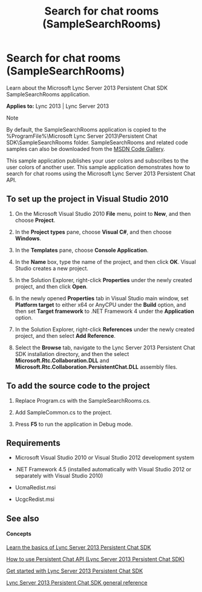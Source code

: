 ﻿---
title: Search for chat rooms (SampleSearchRooms)
TOCTitle: Search for chat rooms (SampleSearchRooms)
ms:assetid: 3eaa91b7-b4e5-493d-8e2a-9d42bda43bae
ms:mtpsurl: https://msdn.microsoft.com/library/Dn465917(v=office.15)
ms:contentKeyID: 57101470
ms.date: 07/24/2014
mtps_version: v=office.15
---

# Search for chat rooms (SampleSearchRooms)

Learn about the Microsoft Lync Server 2013 Persistent Chat SDK SampleSearchRooms application.


**Applies to:** Lync 2013 | Lync Server 2013




> [!NOTE]
> <P>By default, the SampleSearchRooms application is copied to the %ProgramFile%\Microsoft Lync Server 2013\Persistent Chat SDK\SampleSearchRooms folder. SampleSearchRooms and related code samples can also be downloaded from the <A href="http://code.msdn.microsoft.com/lync-server-2013-37149baa">MSDN Code Gallery</A>.</P>



This sample application publishes your user colors and subscribes to the user colors of another user. This sample application demonstrates how to search for chat rooms using the Microsoft Lync Server 2013 Persistent Chat API.

## To set up the project in Visual Studio 2010

1.  On the Microsoft Visual Studio 2010 **File** menu, point to **New**, and then choose **Project**.

2.  In the **Project types** pane, choose **Visual C\#**, and then choose **Windows**.

3.  In the **Templates** pane, choose **Console Application**.

4.  In the **Name** box, type the name of the project, and then click **OK**. Visual Studio creates a new project.

5.  In the Solution Explorer, right-click **Properties** under the newly created project, and then click **Open**.

6.  In the newly opened **Properties** tab in Visual Studio main window, set **Platform target** to either x64 or AnyCPU under the **Build** option, and then set **Target framework** to .NET Framework 4 under the **Application** option.

7.  In the Solution Explorer, right-click **References** under the newly created project, and then select **Add Reference**.

8.  Select the **Browse** tab, navigate to the Lync Server 2013 Persistent Chat SDK installation directory, and then the select **Microsoft.Rtc.Collaboration.DLL** and **Microsoft.Rtc.Collaboration.PersistentChat.DLL** assembly files.

## To add the source code to the project

1.  Replace Program.cs with the SampleSearchRooms.cs.

2.  Add SampleCommon.cs to the project.

3.  Press **F5** to run the application in Debug mode.

## Requirements

  - Microsoft Visual Studio 2010 or Visual Studio 2012 development system

  - .NET Framework 4.5 (installed automatically with Visual Studio 2012 or separately with Visual Studio 2010)

  - UcmaRedist.msi

  - UcgcRedist.msi

## See also

#### Concepts

[Learn the basics of Lync Server 2013 Persistent Chat SDK](learn-the-basics-of-lync-server-2013-persistent-chat-sdk.md)

[How to use Persistent Chat API (Lync Server 2013 Persistent Chat SDK)](how-to-use-persistent-chat-api-lync-server-2013-persistent-chat-sdk.md)

[Get started with Lync Server 2013 Persistent Chat SDK](get-started-with-lync-server-2013-persistent-chat-sdk.md)

[Lync Server 2013 Persistent Chat SDK general reference](lync-server-2013-persistent-chat-sdk-general-reference.md)

